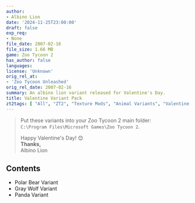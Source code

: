 ```yaml
---
author:
- Albino Lion
date: '2024-11-25T23:00:00'
draft: false
exp_req:
- None
file_date: 2007-02-16
file_size: 1.66 MB
game: Zoo Tycoon 2
has_author: false
languages:
license: 'Unknown'
orig_rel_at:
- 'Zoo Tycoon Unleashed'
orig_rel_date: 2007-02-16
summary: An albino lion variant released for Valentine's Day.
title: Valentine Variant Pack
zt2tags: [ "All", "ZT2", "Texture Mods", "Animal Variants", "Valentine's Day", "Packs", "Holidays"]
---
```

> Put these variants into your Zoo Tycoon 2 main folder:  
> `C:\Program Files\Microsoft Games\Zoo Tycoon 2`.  
> 
> Happy Valentine's Day! 😊  
> **Thanks,**  
> Albino Lion

## Contents

- Polar Bear Variant
- Gray Wolf Variant
- Panda Variant

